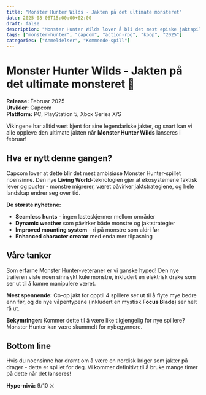```yaml
---
title: "Monster Hunter Wilds - Jakten på det ultimate monsteret"
date: 2025-08-06T15:00:00+02:00
draft: false
description: "Monster Hunter Wilds lover å bli det mest episke jaktspillet noensinne. Her er alt du trenger å vite om Capcoms kommende mesterwerk."
tags: ["monster-hunter", "capcom", "action-rpg", "koop", "2025"]
categories: ["Anmeldelser", "Kommende-spill"]
---
```


# Monster Hunter Wilds - Jakten på det ultimate monsteret 🐉

**Release:** Februar 2025  
**Utvikler:** Capcom  
**Plattform:** PC, PlayStation 5, Xbox Series X/S  

Vikingene har alltid vært kjent for sine legendariske jakter, og snart kan vi alle oppleve den ultimate jakten når **Monster Hunter Wilds** lanseres i februar!

## Hva er nytt denne gangen?

Capcom lover at dette blir det mest ambisiøse Monster Hunter-spillet noensinne. Den nye **Living World**-teknologien gjør at økosystemene faktisk lever og puster - monstre migrerer, været påvirker jaktstrategiene, og hele landskap endrer seg over tid.

**De største nyhetene:**
- **Seamless hunts** - ingen lasteskjermer mellom områder
- **Dynamic weather** som påvirker både monstre og jaktstrategier  
- **Improved mounting system** - ri på monstre som aldri før
- **Enhanced character creator** med enda mer tilpasning

## Våre tanker

Som erfarne Monster Hunter-veteraner er vi ganske hyped! Den nye traileren viste noen sinnsykt kule monstre, inkludert en elektrisk drake som ser ut til å kunne manipulere været. 

**Mest spennende:** Co-op jakt for opptil 4 spillere ser ut til å flyte mye bedre enn før, og de nye våpentypene (inkludert en mystisk **Focus Blade**) ser helt rå ut.

**Bekymringer:** Kommer dette til å være like tilgjengelig for nye spillere? Monster Hunter kan være skummelt for nybegynnere.

## Bottom line

Hvis du noensinne har drømt om å være en nordisk kriger som jakter på drager - dette er spillet for deg. Vi kommer definitivt til å bruke mange timer på dette når det lanseres!

**Hype-nivå:** 9/10 ⚔️
